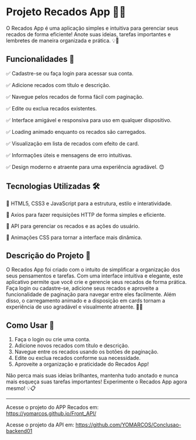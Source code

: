 # Projeto Recados App 📝✨

O Recados App é uma aplicação simples e intuitiva para gerenciar seus recados de forma eficiente! Anote suas ideias, tarefas importantes e lembretes de maneira organizada e prática. 💡📌

## Funcionalidades 🚀

✅ Cadastre-se ou faça login para acessar sua conta.

✅ Adicione recados com título e descrição.

✅ Navegue pelos recados de forma fácil com paginação.

✅ Edite ou exclua recados existentes.

✅ Interface amigável e responsiva para uso em qualquer dispositivo.

✅ Loading animado enquanto os recados são carregados.

✅ Visualização em lista de recados com efeito de card.

✅ Informações úteis e mensagens de erro intuitivas.

✅ Design moderno e atraente para uma experiência agradável. 😊

## Tecnologias Utilizadas 🛠️

🔧 HTML5, CSS3 e JavaScript para a estrutura, estilo e interatividade. 

🔧 Axios para fazer requisições HTTP de forma simples e eficiente. 

🔧 API para gerenciar os recados e as ações do usuário. 

🔧 Animações CSS para tornar a interface mais dinâmica. 

## Descrição do Projeto 📄

O Recados App foi criado com o intuito de simplificar a organização dos seus pensamentos e tarefas. Com uma interface intuitiva e elegante, este aplicativo permite que você crie e gerencie seus recados de forma prática. Faça login ou cadastre-se, adicione seus recados e aproveite a funcionalidade de paginação para navegar entre eles facilmente. Além disso, o carregamento animado e a disposição em cards tornam a experiência de uso agradável e visualmente atraente. 📝💬

## Como Usar 🤔

1. Faça o login ou crie uma conta.
2. Adicione novos recados com título e descrição.
3. Navegue entre os recados usando os botões de paginação.
4. Edite ou exclua recados conforme sua necessidade.
5. Aproveite a organização e praticidade do Recados App!

Não perca mais suas ideias brilhantes, mantenha tudo anotado e nunca mais esqueça suas tarefas importantes! Experimente o Recados App agora mesmo! 💡📋

---
Acesse o projeto do APP Recados em: https://yomarcos.github.io/Front_API/

Acesse o projeto da API em: https://github.com/YOMARCOS/Conclusao-backend01

